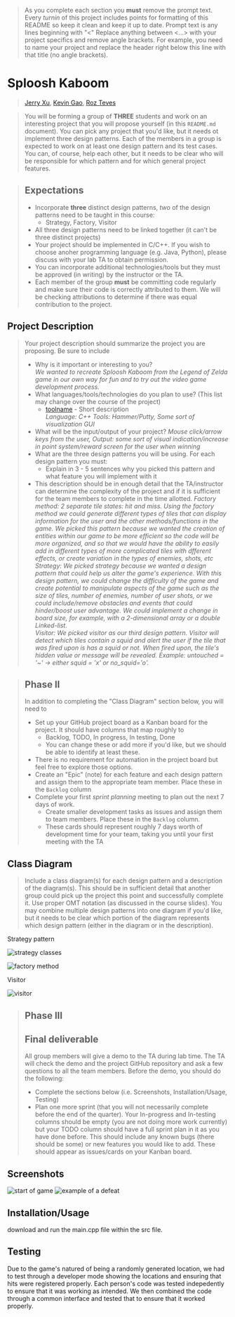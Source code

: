  > As you complete each section you **must** remove the prompt text. Every *turnin* of this project includes points for formatting of this README so keep it clean and keep it up to date. 
 > Prompt text is any lines beginning with "\<"
 > Replace anything between \<...\> with your project specifics and remove angle brackets. For example, you need to name your project and replace the header right below this line with that title (no angle brackets). 
# Sploosh Kaboom
 
 > [Jerry Xu](https://github.com/jerryxu158), [Kevin Gao](https://github.com/kevincakey), [Roz Teves](https://github.com/rozteves)
 
 > You will be forming a group of **THREE** students and work on an interesting project that you will propose yourself (in this `README.md` document). You can pick any project that you'd like, but it needs ot implement three design patterns. Each of the members in a group is expected to work on at least one design pattern and its test cases. You can, of course, help each other, but it needs to be clear who will be responsible for which pattern and for which general project features.
 
 > ## Expectations
 > * Incorporate **three** distinct design patterns, *two* of the design patterns need to be taught in this course:
 >   * Strategy, Factory, Visitor
 > * All three design patterns need to be linked together (it can't be three distinct projects)
 > * Your project should be implemented in C/C++. If you wish to choose anoher programming language (e.g. Java, Python), please discuss with your lab TA to obtain permission.
 > * You can incorporate additional technologies/tools but they must be approved (in writing) by the instructor or the TA.
 > * Each member of the group **must** be committing code regularly and make sure their code is correctly attributed to them. We will be checking attributions to determine if there was equal contribution to the project.

## Project Description
 > Your project description should summarize the project you are proposing. Be sure to include
 > * Why is it important or interesting to you?  
       *We wanted to recreate Sploosh Kaboom from the Legend of Zelda game in our own way for fun and to try out the video game development process.*
 > * What languages/tools/technologies do you plan to use? (This list may change over the course of the project)
 >   * [toolname](link) - Short description  
           *Language: C++ Tools: Hammer/Putty, Some sort of visualization GUI*
 > * What will be the input/output of your project?
          *Mouse click/arrow keys from the user, Output: some sort of visual indication/increase in point system/reward screen for the user when winning*
 > * What are the three design patterns you will be using. For each design pattern you must:
 >   * Explain in 3 - 5 sentences why you picked this pattern and what feature you will implement with it
 > * This description should be in enough detail that the TA/instructor can determine the complexity of the project and if it is sufficient for the team members to complete in the time allotted. 
   *Factory method: 2 separate tile states: hit and miss. Using the factory method we could generate different types of tiles that can display information for the user and the other methods/functions in the game. We picked this pattern because we wanted the creation of entities within our game to be more efficient so the code will be more organized, and so that we would have the ability to easily add in different types of more complicated tiles with dfferent effects, or create variation in the types of enemies, shots, etc*  
   *Strategy: We picked strategy because we wanted a design pattern that could help us alter the game's experience. With this design pattern, we could change the difficulty of the game and create potential to manipulate aspects of the game such as the size of tiles, number of enemies, number of user shots, or we could include/remove obstacles and events that could hinder/boost user advantage. We could implement a change in board size, for example, with a 2-dimensional array or a double Linked-list.*  
   *Visitor: We picked visitor as our third design pattern. Visitor will detect which tiles contain a squid and alert the user if the tile that was fired upon is has a squid or not. When fired upon, the tile's hidden value or message will be revealed. Example: untouched = '~' -> either squid = 'x' or no_squid='o'.*

 > ## Phase II
 > In addition to completing the "Class Diagram" section below, you will need to 
 > * Set up your GitHub project board as a Kanban board for the project. It should have columns that map roughly to 
 >   * Backlog, TODO, In progress, In testing, Done
 >   * You can change these or add more if you'd like, but we should be able to identify at least these.
 > * There is no requirement for automation in the project board but feel free to explore those options.
 > * Create an "Epic" (note) for each feature and each design pattern and assign them to the appropriate team member. Place these in the `Backlog` column
 > * Complete your first *sprint planning* meeting to plan out the next 7 days of work.
 >   * Create smaller development tasks as issues and assign them to team members. Place these in the `Backlog` column.
 >   * These cards should represent roughly 7 days worth of development time for your team, taking you until your first meeting with the TA
## Class Diagram
 > Include a class diagram(s) for each design pattern and a description of the diagram(s). This should be in sufficient detail that another group could pick up the project this point and successfully complete it. Use proper OMT notation (as discussed in the course slides). You may combine multiple design patterns into one diagram if you'd like, but it needs to be clear which portion of the diagram represents which design pattern (either in the diagram or in the description). 
 
 Strategy pattern
 
 ![strategy classes](https://i.imgur.com/h6jMNGa.png)
 
 ![factory method](https://i.imgur.com/NwzZUcT.png)
 
 Visitor
 
![visitor](https://i.imgur.com/9hXLTEk.png)
 
 > ## Phase III
 > ## Final deliverable
 > All group members will give a demo to the TA during lab time. The TA will check the demo and the project GitHub repository and ask a few questions to all the team members. 
 > Before the demo, you should do the following:
 > * Complete the sections below (i.e. Screenshots, Installation/Usage, Testing)
 > * Plan one more sprint (that you will not necessarily complete before the end of the quarter). Your In-progress and In-testing columns should be empty (you are not doing more work currently) but your TODO column should have a full sprint plan in it as you have done before. This should include any known bugs (there should be some) or new features you would like to add. These should appear as issues/cards on your Kanban board. 
 ## Screenshots
![start of game](https://i.imgur.com/hF7MWP8.png)
![example of a defeat](https://i.imgur.com/8ziji8B.png)
 ## Installation/Usage
download and run the main.cpp file within the src file.
 ## Testing
Due to the game's natured of being a randomly generated location, we had to test through a developer mode showing the locations and ensuring that hits were registered properly. Each person's code was tested indepedently to ensure that it was working as intended. We then combined the code through a common interface and tested that to ensure that it worked properly.  
 
